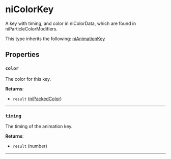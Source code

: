 <!---
	This file is autogenerated. Do not edit this file manually. Your changes will be ignored.
	More information: https://github.com/MWSE/MWSE/tree/master/docs
-->

# niColorKey
<div class="search_terms" style="display: none">nicolorkey, colorkey</div>

A key with timing, and color in niColorData, which are found in niParticleColorModifiers.

This type inherits the following: [niAnimationKey](../../types/niAnimationKey)
## Properties

### `color`
<div class="search_terms" style="display: none">color</div>

The color for this key.

**Returns**:

* `result` ([niPackedColor](../../types/niPackedColor))

***

### `timing`
<div class="search_terms" style="display: none">timing</div>

The timing of the animation key.

**Returns**:

* `result` (number)

***

